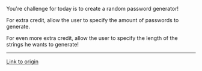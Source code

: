 You're challenge for today is to create a random password generator! 

For extra credit, allow the user to specify the amount of passwords to generate.

For even more extra credit, allow the user to specify the length of the strings he wants to generate!

---

[Link to origin](https://www.reddit.com/r/dailyprogrammer/pm6oj)